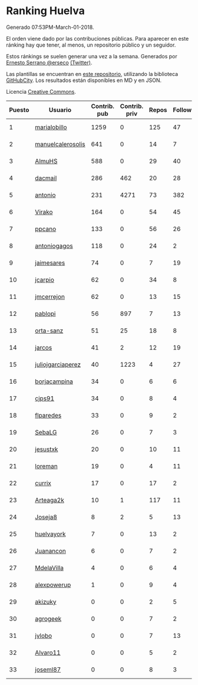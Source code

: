 # Ranking Huelva

Generado 07:53PM-March-01-2018.

El orden viene dado por las contribuciones públicas. Para aparecer en este ránking hay que tener, al menos, un repositorio público y un seguidor.

Estos ránkings se suelen generar una vez a la semana. Generados por [Ernesto Serrano @erseco](https://github.com/erseco/) [(Twitter)](https://twitter.com/erseco).

Las plantillas se encuentran en [este repositorio](https://github.com/iblancasa/GH-Spanish-Ranking), utilizando la biblioteca [GitHubCity](https://github.com/iblancasa/GitHubCity). Los resultados están disponibles en MD y en JSON.

Licencia [Creative Commons](https://creativecommons.org/licenses/by/4.0/).

| Puesto   |  Usuario  | Contrib. pub | Contrib. priv |Repos| Followers | Desde |  Avatar  |
|----------|-----------|--------------|---------------|-----|-----------|-------|----------|
|1|[marialobillo](https://github.com/marialobillo)|1259|0|125|47|2011-10-22|![marialobillo](https://avatars3.githubusercontent.com/u/1144759)|
|2|[manuelcalerosolis](https://github.com/manuelcalerosolis)|641|0|14|7|2012-12-20|![manuelcalerosolis](https://avatars2.githubusercontent.com/u/3088246)|
|3|[AlmuHS](https://github.com/AlmuHS)|588|0|29|40|2015-10-11|![AlmuHS](https://avatars1.githubusercontent.com/u/15078104)|
|4|[dacmail](https://github.com/dacmail)|286|462|20|28|2008-05-28|![dacmail](https://avatars2.githubusercontent.com/u/11754)|
|5|[antonio](https://github.com/antonio)|231|4271|73|382|2008-07-19|![antonio](https://avatars1.githubusercontent.com/u/17516)|
|6|[Virako](https://github.com/Virako)|164|0|54|45|2011-05-28|![Virako](https://avatars3.githubusercontent.com/u/815686)|
|7|[ppcano](https://github.com/ppcano)|133|0|56|26|2011-06-02|![ppcano](https://avatars0.githubusercontent.com/u/825430)|
|8|[antoniogagos](https://github.com/antoniogagos)|118|0|24|2|2015-09-18|![antoniogagos](https://avatars1.githubusercontent.com/u/14351629)|
|9|[jaimesares](https://github.com/jaimesares)|74|0|7|19|2012-09-28|![jaimesares](https://avatars1.githubusercontent.com/u/2446051)|
|10|[jcarpio](https://github.com/jcarpio)|62|0|34|8|2010-11-23|![jcarpio](https://avatars1.githubusercontent.com/u/493260)|
|11|[jmcerrejon](https://github.com/jmcerrejon)|62|0|13|15|2012-07-09|![jmcerrejon](https://avatars1.githubusercontent.com/u/1942431)|
|12|[pablopi](https://github.com/pablopi)|56|897|7|13|2014-02-19|![pablopi](https://avatars0.githubusercontent.com/u/6725714)|
|13|[orta-sanz](https://github.com/orta-sanz)|51|25|18|8|2013-01-22|![orta-sanz](https://avatars2.githubusercontent.com/u/3337555)|
|14|[jarcos](https://github.com/jarcos)|41|2|12|19|2011-07-23|![jarcos](https://avatars2.githubusercontent.com/u/933995)|
|15|[juliojgarciaperez](https://github.com/juliojgarciaperez)|40|1223|4|27|2015-08-26|![juliojgarciaperez](https://avatars2.githubusercontent.com/u/13980296)|
|16|[borjacampina](https://github.com/borjacampina)|34|0|6|6|2010-12-08|![borjacampina](https://avatars1.githubusercontent.com/u/514025)|
|17|[cjps91](https://github.com/cjps91)|34|0|8|4|2017-11-08|![cjps91](https://avatars0.githubusercontent.com/u/33495645)|
|18|[flparedes](https://github.com/flparedes)|33|0|9|2|2015-06-28|![flparedes](https://avatars2.githubusercontent.com/u/13085943)|
|19|[SebaLG](https://github.com/SebaLG)|26|0|7|3|2015-11-17|![SebaLG](https://avatars1.githubusercontent.com/u/15893746)|
|20|[jesustxk](https://github.com/jesustxk)|20|0|10|11|2014-07-01|![jesustxk](https://avatars2.githubusercontent.com/u/8038664)|
|21|[loreman](https://github.com/loreman)|19|0|4|11|2010-11-19|![loreman](https://avatars2.githubusercontent.com/u/488198)|
|22|[currix](https://github.com/currix)|17|0|17|2|2013-12-21|![currix](https://avatars3.githubusercontent.com/u/6237933)|
|23|[Arteaga2k](https://github.com/Arteaga2k)|10|1|117|11|2012-05-11|![Arteaga2k](https://avatars2.githubusercontent.com/u/1731164)|
|24|[Joseja8](https://github.com/Joseja8)|8|2|5|13|2014-07-12|![Joseja8](https://avatars0.githubusercontent.com/u/8145991)|
|25|[huelvayork](https://github.com/huelvayork)|7|0|13|2|2011-03-29|![huelvayork](https://avatars3.githubusercontent.com/u/697151)|
|26|[Juanancon](https://github.com/Juanancon)|6|0|7|2|2016-04-29|![Juanancon](https://avatars1.githubusercontent.com/u/18741909)|
|27|[MdelaVilla](https://github.com/MdelaVilla)|4|0|6|4|2012-07-18|![MdelaVilla](https://avatars0.githubusercontent.com/u/2000720)|
|28|[alexpowerup](https://github.com/alexpowerup)|1|0|9|4|2015-04-20|![alexpowerup](https://avatars0.githubusercontent.com/u/12040064)|
|29|[akizuky](https://github.com/akizuky)|0|0|2|5|2011-09-08|![akizuky](https://avatars2.githubusercontent.com/u/1035039)|
|30|[agrogeek](https://github.com/agrogeek)|0|0|7|2|2009-04-01|![agrogeek](https://avatars0.githubusercontent.com/u/69480)|
|31|[jvlobo](https://github.com/jvlobo)|0|0|7|13|2013-10-12|![jvlobo](https://avatars1.githubusercontent.com/u/5671420)|
|32|[Alvaro11](https://github.com/Alvaro11)|0|0|5|2|2014-09-26|![Alvaro11](https://avatars3.githubusercontent.com/u/8927377)|
|33|[joseml87](https://github.com/joseml87)|0|0|8|3|2016-01-13|![joseml87](https://avatars3.githubusercontent.com/u/16690607)|
